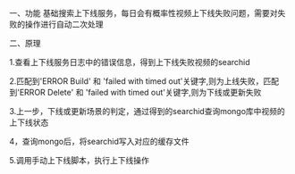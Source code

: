 一、功能
基础搜索上下线服务，每日会有概率性视频上下线失败问题，需要对失败的操作进行自动二次处理

二、原理

1.查看上下线服务日志中的错误信息，得到上下线失败视频的searchid

2.匹配到'ERROR Build' 和 'failed with timed out'关键字,则为上线失败，匹配到'ERROR Delete' 和 'failed with timed out'关键字,则为下线或更新失败

3.上一步，下线或更新场景的判定，通过得到的searchid查询mongo库中视频的上下线状态

4，查询mongo后，将searchid写入对应的缓存文件

5.调用手动上下线脚本，执行上下线操作
